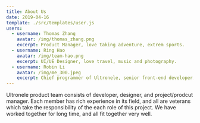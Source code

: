 ```yaml
---
title: About Us
date: 2019-04-16
template: ./src/templates/user.js
users:
  - username: Thomas Zhang
    avatar: /img/thomas_zhang.png
    excerpt: Product Manager, love taking adventure, extrem sports.
  - username: Ring Hao
    avatar: /img/team-hao.png
    excerpt: UI/UE Designer, love travel, music and photography.
  - username: Robin Li
    avatar: /img/me_300.jpeg
    excerpt: Chief programmer of Ultronele, senior front-end developer, technical supporter of this product.
---
```


Ultronele product team consists of developer, designer, and project/prodcut manager. Each member has rich experience in its field, and all are veterans which take the responsibility of the each role of this project. We have worked together for long time, and all fit together very well.